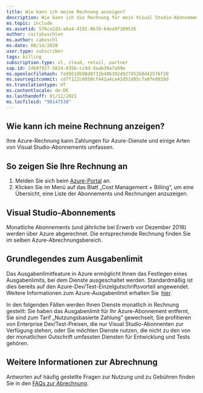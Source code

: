 ```yaml
---
title: Wie kann ich meine Rechnung anzeigen?
description: Wie kann ich die Rechnung für mein Visual Studio-Abonnement anzeigen?
ms.topic: include
ms.assetid: 576ca2d3-aba4-4191-8639-64ea9f309536
author: caitybuschlen
ms.author: cabuschl
ms.date: 08/14/2020
user.type: subscriber
tags: billing
subscription.type: vl, cloud, retail, partner
sap.id: 2db8f927-5814-835b-cc9d-daab30a7a09e
ms.openlocfilehash: fa95610b98d8731b486392d927452b8d42576f28
ms.sourcegitcommit: cd7f122c6850cf442a4ca42d51d05c7a8fe9038d
ms.translationtype: HT
ms.contentlocale: de-DE
ms.lasthandoff: 01/12/2021
ms.locfileid: "98147538"
---
```

## <a name="how-do-i-view-my-bill"></a>Wie kann ich meine Rechnung anzeigen?

Ihre Azure-Rechnung kann Zahlungen für Azure-Dienste und einige Arten von Visual Studio-Abonnements umfassen.

## <a name="to-view-your-bill"></a>So zeigen Sie Ihre Rechnung an
1. Melden Sie sich beim [Azure-Portal](https://portal.azure.com) an.  
2. Klicken Sie im Menü auf das Blatt „Cost Management + Billing“, um eine Übersicht, eine Liste der Abonnements und Rechnungen anzuzeigen.  

## <a name="visual-studio-subscriptions"></a>Visual Studio-Abonnements 

Monatliche Abonnements (und jährliche bei Erwerb vor Dezember 2018) werden über Azure abgerechnet. Die entsprechende Rechnung finden Sie im selben Azure-Abrechnungsbereich.  

## <a name="understanding-spending-limit"></a>Grundlegendes zum Ausgabenlimit 
Das Ausgabenlimitfeature in Azure ermöglicht Ihnen das Festlegen eines Ausgabenlimits, bei dem Dienste ausgeschaltet werden. Standardmäßig ist dies bereits auf den Azure-Dev/Test-Einzelgutschriftsvorteil angewendet. Weitere Informationen zum Azure-Ausgabenlimit erhalten Sie  [hier](https://docs.microsoft.com/azure/cost-management-billing/manage/spending-limit). 

In den folgenden Fällen werden Ihnen Dienste monatlich in Rechnung gestellt: Sie haben das Ausgabenlimit für Ihr Azure-Abonnement entfernt, Sie sind zum Tarif „Nutzungsbasierte Zahlung“ gewechselt, Sie profitieren von Enterprise Dev/Test-Preisen, die nur Visual Studio-Abonnenten zur Verfügung stehen, oder Sie möchten Dienste nutzen, die nicht zu den von der monatlichen Gutschrift umfassten Diensten für Entwicklung und Tests gehören.  

## <a name="more-information-about-billing"></a>Weitere Informationen zur Abrechnung
Antworten auf häufig gestellte Fragen zur Nutzung und zu Gebühren finden Sie in den [FAQs zur Abrechnung](https://docs.microsoft.com/azure/cost-management-billing/manage/getting-started). 
